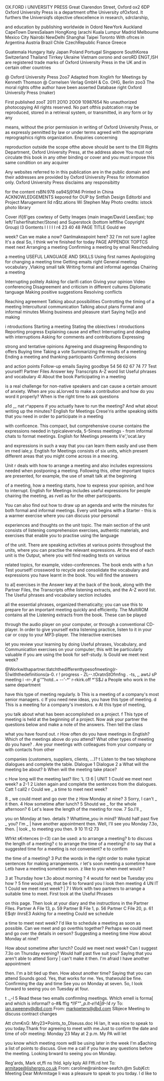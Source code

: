 


OX.FORD i UNIVERSITY PRESS Great Clarendon Street, Oxford ox2 6DP Oxford University Press is a department ofthe University ofOxford. It furthers the Universiqfs objective ofexcellence in research, sdrclarship,

and education by publishing worldwide in Odord NewYork Auckland CapeTown DaresSalaam HongKong (arachi Kuala Lumpur Madrid Melboume Mexico City Nairobi NewDelhi Shanghai Taipei Toronto With ofrces in Argentina Austria Brazil Chile CzechRepublic France Greece

Guatemala Hungary Italy Japan Poland Portugal Singapore SouthKorea Switzerland Thailand Tirrkey Ukraine Vietnam oxrono and oxroRD ENGT,ISH are registered trade marks of Oxford University Press in the UK and in certain other countries

@ Oxford University Press 2oo7 Adapted from Xnglirh for Meetings by Kenneth Thomson @ Cornelsen Verlag GmbH & Co. OHG, Berlin zoo3 The moral rights ofthe author have been asserted Database right Oxford University Press (rnaker)

First published zooT 2011 2O1O 2OO9 10987654 No unauthorized photocopying All rights reserved. No part ofthis pubtcation rray be reproduced, stored in a retrieval system, or transmitted, in any form or by any

means, without the prior permission in writing of Oxford University Press, or as expressly pennitted by law or under terms agreed with the appropriate reprographics rights organization. Enquiries concerning

reproduction outside the scope ofthe above should be sent to the EIII Rights Departrnent, Oxford University Press, at the address above You must not circulate this book in any other binding or cover and you must irnpose this same condition on any acquirer

Any websites referred to in this publication are in the public domain and their addresses are provided by Oxford University Press for information only. Oxford University Press disclaims any responsibitty

for the content rsBN:978 oa94Sj9?A6 Printed in China ACKNOWLEDGEMENTS kepored for OUP by Sntfish Design Editorbl and Project Marugement Ild n$tz.ations Wi Stephen May Photo credits: istock photo library

Cover ifi]6'ges cowtesy of Getty Images (main image/David LeesEaxi; top left/Tisherfihatcher/Stone) and Superstock (bottom leftflhe Copyright Group) l3 Gontents I I I I I r4 23 40 48 PAGE TITLE Gould we

week? Can we make a now? Ganlmakeapoint here? 32 I'm not sure I agilee It's a deal So, I think we're finished for today PAGE APPENDIX TOPTCS meet next Arranging a meeting Confirming a meeting by email Rescheduling

a meeting USEFUL LANGUAGE AND SKILLS Using first names Apologizing for changing a meeting time Getting emaits right General meeting vocabulary ,Vlaking small talk Writing formal and informal agendas Chairing a meeting

Interrupting politely Asking for clarifi cation Giving your opinion Video conferencing Disagreement and criticism in different cultures Diplomatic tanguage Making positive suggestions Resolving conflicts

Reaching agreement Tatking about possibilities Controtting the timing of a meeting Intercultural communication Talking about plans Formal and informal minutes Mixing business and pleasure start Saying he[[o and making

i ntroductions Starting a meeting Stating the obiectives I ntroductions Reporting progress Explaining cause and effect Interrupting and dealing with interruptions Asking for comments and contributions Expressing

strong and tentative opinions Agreeing and disagreeing Responding to offers Buying time Taking a vote Summarizing the results of a meeting Ending a meeting and thanking participants Confirming decisions

and action points Follow-up emails Saying goodbye 54 56 62 67 74 77 Test yourself! Partner Files Answer key Transcripts A-Z word list Useful phrases and vocabulary 4l About the book Participating in a meeting

is a real challenge for non-native speakers and can cause a certain amount of anxiety. When are you aLlorved to make a contribution and how do you word it properly? When is the right time to ask questions

a1d ,,, nat r^appens if you actuatly have to run the meeting? And what about writing up the minutes? English for Meetings Crese'ris arithe speaking skitls that you need in order to participate in a meeting

with conficence. This compact, but comprehensive course contains the expressions needed in typicalevervda, 5-5iness meetings - from informal chats to format meetings. English for Meetings presents li'e','ocat.lary

and expressions in such a way that you can learn them easily and use them im rned iale,y. Engtish for Meetings consists of six units, which present different areas that you might come across in a mee:ing.

Unit r deals with how to arrange a meeting and also includes expressions needed when postponing a meeting. Following this, other important topics are presented, for example, the use of smalt talk at the beginning

of a meeting, how a meeting starts, how to express your opinion, and how to interrupt. Engtish for Meetings includes useful expressions for people chairing the meeting, as rvell as for the other participants.

You can also find out how to draw up an agenda and write the minutes for both formaI and informal meetings. Every unit begins with a Starter - this is a warmer exercise where you can discuss your personal

experiences and thoughts on the unit topic. The main section of the unit consists of listening comprehension exercises, authentic materials, and exercises that enable you to practise using the language

of the unit. There are speaking activities at various points throughout the units, where you can practise the relevant expressions. At the end of each unit is the Output, where you witl find reading texts on various

related topics, for example, video-conferences. The book ends with a fun Test yourself! crossword to recycle and consolidate the vocabulary and expressions you have learnt in the book. You will find the answers

to al] exercises in the Answer key at the back of the book, along with the Partner Files, the Transcripts ofthe listening extracts, and the A-Z word list. The Useful phrases and vocabulary section includes

all the essentiaI phrases, organized thematicalty; you can use this to prepare for an important meeting quickly and efficiently. The MultiROM contains all the Listening extracts from the book. These can be played

through the audio player on your computer, or through a conventional CD-player. In order to give yourself extra listening practice, listen to it in your car or copy to your MP3-player. The Interactive exercises

let you review your learning by doing UsefuI phrases, Vocabulary, and Communicatlon exercises on your computer; this witt be particularly valuable if you are using the book for self-study. ls Gould we meet next week?

@Workwithapartner.tlatchthedifferenttypesofmeeting(r-5)withthedefinitions(a-0. r ! progress - ZL--.tOratnStOfmfng . -ts, ,, awtJ sP meetlng i -rr-,# g''"hotd..+ --'-*' r-rkirk.off *'S$J a People who work in the same department

have this type of meeting regularly. b This is a meeting of a company's most senior managers. c lf you need new ideas, you have this type of meeting. d This is a meeting for a company's investors. e At this type of meeting,

you talk about what has been accomplished on a project. f This type of meeting is held at the beginning of a project. Now ask your partner the questions below and make a note of the answers. Then tell the class

what you have found out. r How often do you have meetings in Engtish? Which of the meetings above do you attend? What other types of meeting do you have? . Are your meetings with cotleagues from your company or with contacts from other

companies (customers, suppliers, clients, ...)? t Listen to the two telephone dialogues and complete the table. Dlalogue 1 Dialogue 2 a What will the meeting be about? b When will the meeting take ptace?

c How long will the meeting last? llirc 'L !3 6 | UNIT 1 Could we meet next week? a 2-1 2 Listen again and complete the sentences from the dialogues. Catt 1 call2 r Could we _ a time to meet next week?

8 _ we could meet and go over the z How Monday at nine? 3 Sorry, I can't _ it then. 4 How sometime after lunch? 5 Shoutd we _ for the whole afternoon? 6 Let's leave the length of the meeting for now. 7 So.l'll _

you on Monday at two. details ? Whattime_you in mind? Woutd half past five _ you? I'm _ | have another appointment then. Well, l'll see you Monday 7.3o, then. | look _ to meeting you then. 9 10 11 t2 73

Wfrkt s€ntences (r-r3) can be used: a to arrange a meeting? b to discuss the length of a meeting? c to arrange the time of a meeting? d to say that a suggested time for a meeting is not convenient? e to confirm

the time of a meeting? 3 Put the words in the right order to make typicat sentences for making arrangements. r let's soon meeting a sometime have Letb have a meetinq sometime soon. z like to you when meet would ?

3 at Thursday how t.3o about morning ? 4 woutd for next be Tuesday you how ? 5 fine would yes, that be 6 to forward you I look then meeting 4 UN lT 1 Could we meet next week? | 7 I Work with two partners to arrange a suitable time to meet. First took at the Useful Phrases

on this page. Then look at your diary and the instructlons in the Partner Flles. Partner A File 13, p. 59 Partner B File 1, p. 56 Partner C File 20, p. 61 E$qtr ilnrsE3 Asklng for a meetlng Could we schedule

a time to meet next week? I'd like to schedule a meeting as soon as possible. Can we meet and go overthis together? Perhaps we could meet and go over the details in oerson? Suggesting a meeting time How about Monday at nine?

How about sometime after lunch? Could we meet next week? Can I suggest 7.3o on Thursday evening? Would half past five suit you? Saylng that you aren't able to attend Sorry | can't make it then. I'm afraid I have another appointment

then. I'm a bit tied up then. How about another time? Saying that you can attend Sounds good. Yes, that works for me. Yes, thatwould be fine. Confirming the day and time See you on Monday at seven. 5o, I look forward to seeing you on Tuesday at four.

t ._-l 5 Read these two emalls conflrmlng meetlngs. Whlch emell is forma[ and which is informal? o-#& ffig _*l!F"_"*_p.lt-e!!4|j9-!4 ry* To: ian.sweeney@dbd.com From: markpeters@dbd.com Slbjece Meeting to discuss contract changes

Att chm€nG: Mry23*Points_to_Dlseuss.doc Hi lan, It was nice to speak to you today.Thank fror agreeing to meet with me.Just to confirm the date and time of o0r meeting: Monday 23 May at 2 p.m. My PA will let

you know which meeting room wdll be using later in the week I'm a$aching a list of points to discuss. Give me a call if you have any questions before the meeting. Looking brward to seeing you on Monday.

Reg'ards, Mark ot,ffi ns !hld. kply kply All Fffi.rd hnt To: armitage@lishergrp.co.uk From: caroline@rainbow-seafch.@m Subj€ct: Meeting Dear MrArmitage li was a pleasure to speak to you today. l d like to

